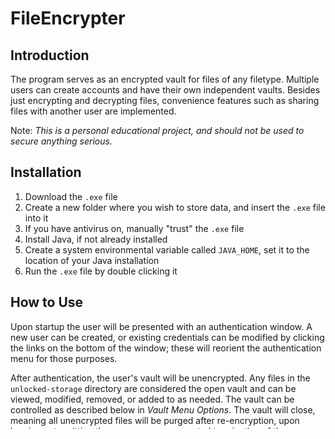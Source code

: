 # FileEncrypter

## Introduction
The program serves as an encrypted vault for files of any filetype. Multiple users can create accounts and have their own independent vaults. Besides just encrypting and decrypting files, convenience features such as sharing files with another user are implemented. 

Note: _This is a personal educational project, and should not be used to secure anything serious._

## Installation
1. Download the `.exe` file
2. Create a new folder where you wish to store data, and insert the `.exe` file into it
3. If you have antivirus on, manually "trust" the `.exe` file
4. Install Java, if not already installed
5. Create a system environmental variable called `JAVA_HOME`, set it to the location of your Java installation
6. Run the `.exe` file by double clicking it

## How to Use
Upon startup the user will be presented with an authentication window. A new user can be created, or existing credentials can be modified by clicking the links on the bottom of the window; these will reorient the authentication menu for those purposes. 

After authentication, the user's vault will be unencrypted. Any files in the `unlocked-storage` directory are considered the open vault and can be viewed, modified, removed, or added to as needed. The vault can be controlled as described below in _Vault Menu Options_. The vault will close, meaning all unencrypted files will be purged after re-encryption, upon logging out, quitting the program, or unexpected termination of the program. 

The `encrypted-storage` directory holds encrypted vault contents, and the `USER_FILE.txt` file holds user information and file decryption keys. Neither of these should be interacted with by the user.

## Vault Menu Options

**Flaggable Options:** the behavior of these is impacted by the _saving option_ and _removing option_ dropdown boxes
- `Refresh`- Register vault changes by applying the given options, while staying logged in
- `Logout`- Register vault changes by applying the given options, log out of the vault, and be presented with a new authentication window
- `Quit`- Register vault changes by applying the given options, and terminate the program

**Saving Option:**
- `Add and Save` - register new files, and save any changes made to current files
- `Save Existing Only` - only save any changes made to current files, disregard new files
- `Don't Save` - don't save any changes or additions 

**Removing Options:**
- `Remove from this user` - any files deleted from the open vault will be deregistered for the current user
- `Delete from all users` - any files deleted from the open vault will be deregistered for the current user AND any other users with access
- `Don't Remove` - any files deleted from the open vault will not be deregistered

**Sharing Buttons:**
- `Send Files` - opens the _Send Files_ Menu
- `Inbox (x)` - opens the _Receive Files_ Menu. `x` is the number of files received that are 'unopened'. If no files are 'unopened' the button will be disabled

## Send Files Menu
Use the `Choose Files` and `Clear` button to control which files are being shared; they will be listed in the textbox on the left. Press `Share` to actually send the files. There are 3 ways to send files, which is controlled by the dropdown box:
- `Share by Login` - the sending user will be prompted to authenticate the receiving user, shares immediately
- `Share by username` - the file is encrypted using the receiver's username, less secure. Enter the username in the username entry box
- `Share by OTP` - the file is encrypted with a One Time Password. Enter the receiving username and OTP in their respective entry boxes

Any file can be chosen to be shared, but non-registered files will immediately have a copy encrypted and will be registered with the User File (not the current user).


## Receive Files Menu
Upon opening, all received files encrypted with the current user's username will be unlocked and displayed. To unlock more files using a One Time Password (OTP), enter an OTP in the OTP entry box and click `Try OTP`; any files unlocked by that will be displayed. You may exit from this menu at any time without impacting files that haven't been unlocked yet


## Other Operation Info
- All text combinations are valid for usernames and passwords
- when sharing files, if the receiving vault has a file with the same name as a file being shared, then the shared file will overwrite the file in the receiving vault

## License to Reuse
This source code and any releases may be used for any non-commercial purposes. Please contact me before using the source code, as I'm interested to know where my code travels.
